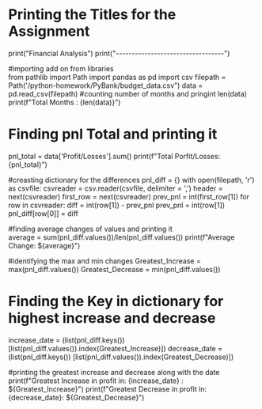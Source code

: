 
# Printing the Titles for the Assignment
print("Financial Analysis")
print("----------------------------------")

#importing add on from libraries  
from pathlib import Path
import pandas as pd
import csv
filepath = Path('/python-homework/PyBank/budget_data.csv")
data = pd.read_csv(filepath)
#counting number of months and pringint
len(data)
print(f"Total Months : {len(data)}")

# Finding pnl Total and printing it 
pnl_total = data['Profit/Losses'].sum()
print(f"Total Porfit/Losses: {pnl_total}")

#creasting dictionary for the differences
pnl_diff = {}
with open(filepath, 'r') as csvfile:
    csvreader = csv.reader(csvfile, delimiter = ',')
    header = next(csvreader)
    first_row = next(csvreader)
    prev_pnl = int(first_row[1])
    for row in csvreader:
        diff = int(row[1]) - prev_pnl
        prev_pnl = int(row[1])
        pnl_diff[row[0]] = diff

        
#finding average changes of values and printing it         
average =  sum(pnl_diff.values())/len(pnl_diff.values())
print(f"Average Change: ${average}")

#identifying the max and min changes 
Greatest_Increase = max(pnl_diff.values())
Greatest_Decrease = min(pnl_diff.values())

# Finding the Key in dictionary for highest increase and decrease 
increase_date = (list(pnl_diff.keys())
      [list(pnl_diff.values()).index(Greatest_Increase)])
decrease_date = (list(pnl_diff.keys())
      [list(pnl_diff.values()).index(Greatest_Decrease)])

#printing the greatest increase and decrease along with the date
print(f"Greatest Increase in profit in: {increase_date} : ${Greatest_Increase}")
print(f"Greatest Decrease in profit in: {decrease_date}: ${Greatest_Decrease}")
